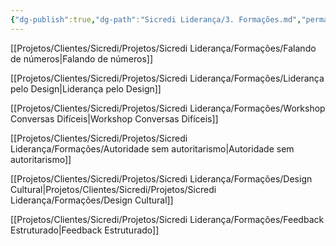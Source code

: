 ```yaml
---
{"dg-publish":true,"dg-path":"Sicredi Liderança/3. Formações.md","permalink":"/Sicredi Liderança/3. Formações/"}
---
```


[[Projetos/Clientes/Sicredi/Projetos/Sicredi Liderança/Formações/Falando de números\|Falando de números]]

[[Projetos/Clientes/Sicredi/Projetos/Sicredi Liderança/Formações/Liderança pelo Design\|Liderança pelo Design]]

[[Projetos/Clientes/Sicredi/Projetos/Sicredi Liderança/Formações/Workshop Conversas Difíceis\|Workshop Conversas Difíceis]]

[[Projetos/Clientes/Sicredi/Projetos/Sicredi Liderança/Formações/Autoridade sem autoritarismo\|Autoridade sem autoritarismo]]

[[Projetos/Clientes/Sicredi/Projetos/Sicredi Liderança/Formações/Design Cultural\|Projetos/Clientes/Sicredi/Projetos/Sicredi Liderança/Formações/Design Cultural]]

[[Projetos/Clientes/Sicredi/Projetos/Sicredi Liderança/Formações/Feedback Estruturado\|Feedback Estruturado]]

